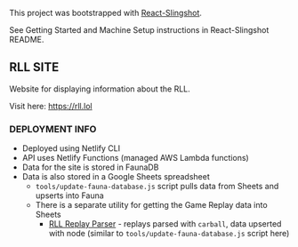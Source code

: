 This project was bootstrapped with [React-Slingshot](https://github.com/coryhouse/react-slingshot).

See Getting Started and Machine Setup instructions in React-Slingshot README.


## RLL SITE
Website for displaying information about the RLL.

Visit here: https://rll.lol

### DEPLOYMENT INFO
- Deployed using Netlify CLI
- API uses Netlify Functions (managed AWS Lambda functions)
- Data for the site is stored in FaunaDB
- Data is also stored in a Google Sheets spreadsheet  
  - `tools/update-fauna-database.js` script pulls data from Sheets and upserts into Fauna
  - There is a separate utility for getting the Game Replay data into Sheets  
    - [RLL Replay Parser](https://github.com/elffaW/rll-replay-parser) - replays parsed with `carball`, data upserted with node (similar to `tools/update-fauna-database.js` script here)
